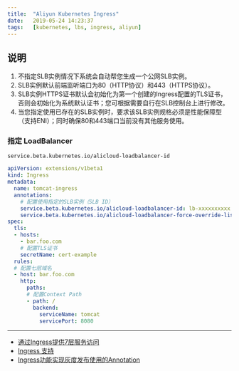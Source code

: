 ```yaml
---
title:  "Aliyun Kubernetes Ingress"
date:   2019-05-24 14:23:37
tags:   [kubernetes, lbs, ingress, aliyun]
---
```


## 说明
1. 不指定SLB实例情况下系统会自动帮您生成一个公网SLB实例。
1. SLB实例默认前端监听端口为80（HTTP协议）和443（HTTPS协议）。
1. SLB实例HTTPS证书默认会初始化为第一个创建的Ingress配置的TLS证书，否则会初始化为系统默认证书；您可根据需要自行在SLB控制台上进行修改。
1. 当您指定使用已存在的SLB实例时，要求该SLB实例规格必须是性能保障型（支持ENI）；同时确保80和443端口当前没有其他服务使用。

### 指定 LoadBalancer
```
service.beta.kubernetes.io/alicloud-loadbalancer-id	
```

```yaml
apiVersion: extensions/v1beta1
kind: Ingress
metadata:
  name: tomcat-ingress
  annotations:
    # 配置使用指定的SLB实例（SLB ID）
    service.beta.kubernetes.io/alicloud-loadbalancer-id: lb-xxxxxxxxxx            ##替换为你的SLB ID
    service.beta.kubernetes.io/alicloud-loadbalancer-force-override-listeners: "true"
spec:
  tls:
  - hosts:
    - bar.foo.com
    # 配置TLS证书
    secretName: cert-example
  rules:
  # 配置七层域名
  - host: bar.foo.com
    http:
      paths:
      # 配置Context Path
      - path: /
        backend:
          serviceName: tomcat
          servicePort: 8080
```




---
- [通过Ingress提供7层服务访问](https://help.aliyun.com/document_detail/86398.html)
- [Ingress 支持](https://help.aliyun.com/document_detail/86533.html)
- [Ingress功能实现灰度发布使用的Annotation](https://help.aliyun.com/document_detail/96470.html)

